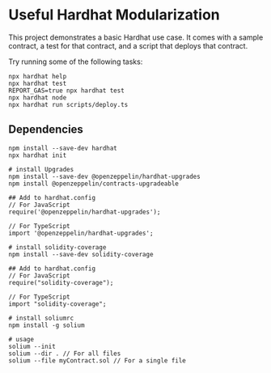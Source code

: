 # Useful Hardhat Modularization

This project demonstrates a basic Hardhat use case. It comes with a sample contract, a test for that contract, and a script that deploys that contract.

Try running some of the following tasks:

```shell
npx hardhat help
npx hardhat test
REPORT_GAS=true npx hardhat test
npx hardhat node
npx hardhat run scripts/deploy.ts
```

## Dependencies

```shell
npm install --save-dev hardhat
npx hardhat init

# install Upgrades
npm install --save-dev @openzeppelin/hardhat-upgrades
npm install @openzeppelin/contracts-upgradeable

## Add to hardhat.config
// For JavaScript
require('@openzeppelin/hardhat-upgrades');

// For TypeScript
import '@openzeppelin/hardhat-upgrades';

# install solidity-coverage
npm install --save-dev solidity-coverage

## Add to hardhat.config
// For JavaScript
require("solidity-coverage");

// For TypeScript
import "solidity-coverage";

# install soliumrc
npm install -g solium

# usage
solium --init
solium --dir . // For all files
solium --file myContract.sol // For a single file

```
